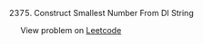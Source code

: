 2375. Construct Smallest Number From DI String

View problem on [Leetcode](https://leetcode.com/problems/construct-smallest-number-from-di-string/description/)